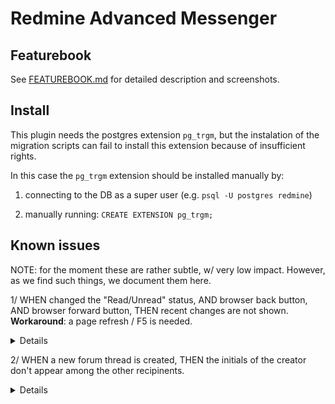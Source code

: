 # Redmine Advanced Messenger

## Featurebook

See [FEATUREBOOK.md](FEATUREBOOK.md) for detailed description and screenshots.

## Install
This plugin needs the postgres extension ```pg_trgm```, but the instalation of the migration scripts can fail to install this extension because of insufficient rights. 

In this case the ```pg_trgm``` extension should be installed manually by:
1. connecting to the DB as a super user (e.g. ```psql -U postgres redmine```)

2. manually running: ```CREATE EXTENSION pg_trgm;```

## Known issues

NOTE: for the moment these are rather subtle, w/ very low impact. However, as we find such things, we document them here.

1/ WHEN changed the "Read/Unread" status, AND browser back button, AND browser forward button, THEN recent changes are not shown. <br /> <b>Workaround</b>: a page refresh / F5 is needed.

<details>
TLDR: we noticed a strange minor behavior, when doing browser back + forward, or on duplicating tabs. If I just did an Ajax request (e.g. updated the read/unread status), and then click on back + forward, the update is not seen. Workaround: page refresh. It's related to the caching of Ajax requests. Present in all Ajax requests of Redmine; not only in our plugin.

<details>
<summary>Techincal details (click to expand)</summary>

<br />
If the read status of a note/forum message is changed, the coloring is changed accordingly. But if we navigate away to another page and after that we navigate back to the initial page (by pressing the back button), the note/message has the old status coloring.

This is caused because, as a response to the server action that update the read_status, we execute a js that updates only the modified note, instead of reloading the whole page. And when we land back on the page, the page is re-rendered from the cache and the journals/messages are having the old read statuses.

This is a pattern also used in Redmine project when a note text is edited. So the problem is present also in that case.

The above happens in Chrome. Not in Firefox. However, the issue is present when duplicating tabs. This seems to affect Firefox as well.

A solution would have been to reload the entire page when changing the read status of only one note/forum message, but that's something we want to avoid.
</details>
</details>

2/ WHEN a new forum thread is created, THEN the initials of the creator don't appear among the other recipinents.

<details>
  1/ If you write a note in an issue => your initials appear among the recipients. 2/ The same doesn't happen if you create a forum thread. 3/ However, it does happen if you answer within a thread (because on step 2, you were added as a watcher).

  Item 2/ doesn't happen if you watch the parent forum.
  
  This is the way Redmine works. For cases 1/ and 3/, Redmine actually tries to send you (as author) an email. Many people probably check the setting "My account > I don't want to be notified of changes that I make myself", and they don't actually receive such mails.

  However, Redmine Advanced Messenger works by intercepting the attempt to send email notifications. For 2/, no such attempt => no interception => no initials.

  If this is annoying, then we might add a hack in our interceptor to handle 2/ as well. Ref. [message_patch.rb](https://github.com/famiprog/redmine_advanced_messenger/blob/a9ac897c43cfbd8ff08d1026d60907dd1249d10d/lib/patches/message_patch.rb#L14), something like `users = notified_users | root.notified_watchers | board.notified_watchers | [User.current]
`.
</details>


